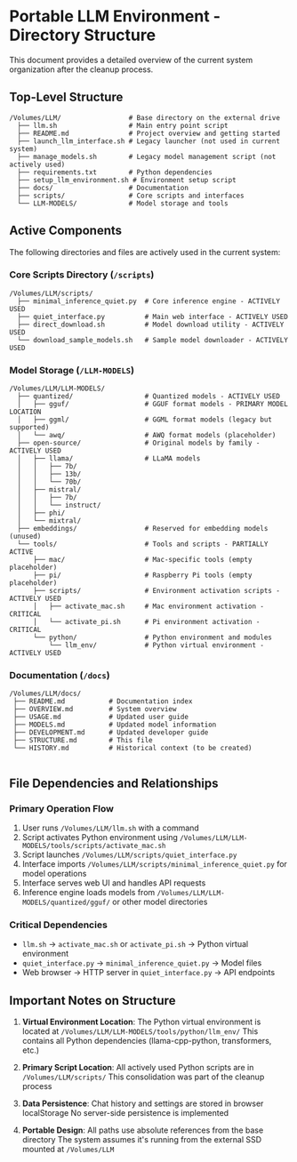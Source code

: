 # Portable LLM Environment - Directory Structure

This document provides a detailed overview of the current system organization after the cleanup process.

## Top-Level Structure

```
/Volumes/LLM/                 # Base directory on the external drive
  ├── llm.sh                  # Main entry point script
  ├── README.md               # Project overview and getting started
  ├── launch_llm_interface.sh # Legacy launcher (not used in current system)
  ├── manage_models.sh        # Legacy model management script (not actively used)
  ├── requirements.txt        # Python dependencies
  ├── setup_llm_environment.sh # Environment setup script
  ├── docs/                   # Documentation
  ├── scripts/                # Core scripts and interfaces
  └── LLM-MODELS/             # Model storage and tools
```

## Active Components

The following directories and files are actively used in the current system:

### Core Scripts Directory (`/scripts`)

```
/Volumes/LLM/scripts/
  ├── minimal_inference_quiet.py  # Core inference engine - ACTIVELY USED
  ├── quiet_interface.py          # Main web interface - ACTIVELY USED
  ├── direct_download.sh          # Model download utility - ACTIVELY USED
  └── download_sample_models.sh   # Sample model downloader - ACTIVELY USED
```

### Model Storage (`/LLM-MODELS`)

```
/Volumes/LLM/LLM-MODELS/
  ├── quantized/                  # Quantized models - ACTIVELY USED
  │   ├── gguf/                   # GGUF format models - PRIMARY MODEL LOCATION
  │   ├── ggml/                   # GGML format models (legacy but supported)
  │   └── awq/                    # AWQ format models (placeholder)
  ├── open-source/                # Original models by family - ACTIVELY USED
  │   ├── llama/                  # LLaMA models
  │   │   ├── 7b/
  │   │   ├── 13b/
  │   │   └── 70b/
  │   ├── mistral/
  │   │   ├── 7b/
  │   │   └── instruct/
  │   ├── phi/
  │   └── mixtral/
  ├── embeddings/                 # Reserved for embedding models (unused)
  └── tools/                      # Tools and scripts - PARTIALLY ACTIVE
      ├── mac/                    # Mac-specific tools (empty placeholder)
      ├── pi/                     # Raspberry Pi tools (empty placeholder)
      ├── scripts/                # Environment activation scripts - ACTIVELY USED
      │   ├── activate_mac.sh     # Mac environment activation - CRITICAL
      │   └── activate_pi.sh      # Pi environment activation - CRITICAL
      └── python/                 # Python environment and modules
          └── llm_env/            # Python virtual environment - ACTIVELY USED
```

### Documentation (`/docs`)

```
/Volumes/LLM/docs/
 ├── README.md           # Documentation index
 ├── OVERVIEW.md         # System overview
 ├── USAGE.md            # Updated user guide
 ├── MODELS.md           # Updated model information
 ├── DEVELOPMENT.md      # Updated developer guide
 ├── STRUCTURE.md        # This file
 └── HISTORY.md          # Historical context (to be created)
      
```

## File Dependencies and Relationships

### Primary Operation Flow

1. User runs `/Volumes/LLM/llm.sh` with a command
2. Script activates Python environment using `/Volumes/LLM/LLM-MODELS/tools/scripts/activate_mac.sh`
3. Script launches `/Volumes/LLM/scripts/quiet_interface.py`
4. Interface imports `/Volumes/LLM/scripts/minimal_inference_quiet.py` for model operations
5. Interface serves web UI and handles API requests
6. Inference engine loads models from `/Volumes/LLM/LLM-MODELS/quantized/gguf/` or other model directories

### Critical Dependencies

- `llm.sh` → `activate_mac.sh` or `activate_pi.sh` → Python virtual environment
- `quiet_interface.py` → `minimal_inference_quiet.py` → Model files
- Web browser → HTTP server in `quiet_interface.py` → API endpoints

## Important Notes on Structure

1. **Virtual Environment Location**:
   The Python virtual environment is located at `/Volumes/LLM/LLM-MODELS/tools/python/llm_env/`
   This contains all Python dependencies (llama-cpp-python, transformers, etc.)

2. **Primary Script Location**:
   All actively used Python scripts are in `/Volumes/LLM/scripts/`
   This consolidation was part of the cleanup process

3. **Data Persistence**:
   Chat history and settings are stored in browser localStorage
   No server-side persistence is implemented

4. **Portable Design**:
   All paths use absolute references from the base directory
   The system assumes it's running from the external SSD mounted at `/Volumes/LLM`